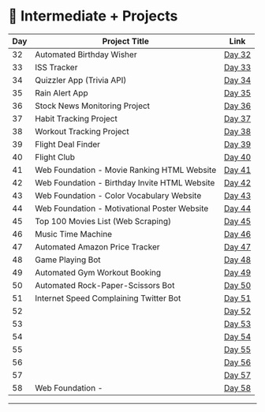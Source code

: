 # 📅 Intermediate + Projects

| Day | Project Title                                   | Link                      |
|-----|-------------------------------------------------|---------------------------|
| 32  | Automated Birthday Wisher                       | [Day 32](d32/README.md)   |
| 33  | ISS Tracker                                     | [Day 33](d33/README.md)   |
| 34  | Quizzler App (Trivia API)                       | [Day 34](d34/README.md)   |
| 35  | Rain Alert App                                  | [Day 35](d35/README.md)   |
| 36  | Stock News Monitoring Project                   | [Day 36](d36/README.md)   |
| 37  | Habit Tracking Project                          | [Day 37](d37/README.md)   |
| 38  | Workout Tracking Project                        | [Day 38](d38/README.md)   |
| 39  | Flight Deal Finder                              | [Day 39](d39/README.md)   |
| 40  | Flight Club                                     | [Day 40](d40/README.md)   |
| 41  | Web Foundation - Movie Ranking HTML Website     | [Day 41](d41/README.md)   |
| 42  | Web Foundation - Birthday Invite HTML Website   | [Day 42](d42/README.md)   |
| 43  | Web Foundation - Color Vocabulary Website       | [Day 43](d43/README.md)   |
| 44  | Web Foundation - Motivational Poster Website    | [Day 44](d44/README.md)   |
| 45  | Top 100 Movies List (Web Scraping)              | [Day 45](d45/README.md)   |
| 46  | Music Time Machine                              | [Day 46](d46/README.md)   |
| 47  | Automated Amazon Price Tracker                  | [Day 47](d47/README.md)   |
| 48  | Game Playing Bot                                | [Day 48](d48/README.md)   |
| 49  | Automated Gym Workout Booking                   | [Day 49](d49/README.md)   |
| 50  | Automated Rock-Paper-Scissors Bot               | [Day 50](d50/README.md)   |
| 51  | Internet Speed Complaining Twitter Bot          | [Day 51](d51/README.md)   |
| 52  |                                                 | [Day 52](d52/README.md)   |
| 53  |                                                 | [Day 53](d53/README.md)   |
| 54  |                                                 | [Day 54](d54/README.md)   |
| 55  |                                                 | [Day 55](d55/README.md)   |
| 56  |                                                 | [Day 56](d56/README.md)   |
| 57  |                                                 | [Day 57](d57/README.md)   |
| 58  | Web Foundation -                                | [Day 58](d58/README.md)   |           


---